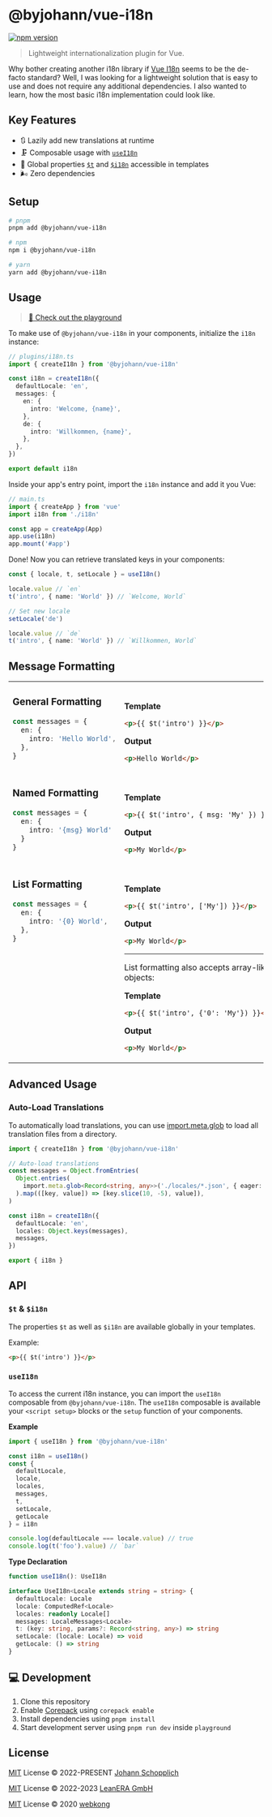 # @byjohann/vue-i18n

[![npm version](https://img.shields.io/npm/v/@byjohann/vue-i18n?color=a1b858&label=)](https://www.npmjs.com/package/@byjohann/vue-i18n)

> Lightweight internationalization plugin for Vue.

Why bother creating another i18n library if [Vue I18n](https://vue-i18n.intlify.dev) seems to be the de-facto standard? Well, I was looking for a lightweight solution that is easy to use and does not require any additional dependencies. I also wanted to learn, how the most basic i18n implementation could look like.

## Key Features

- 🔃 Lazily add new translations at runtime
- 🗜 Composable usage with [`useI18n`](#usei18n)
- 📯 Global properties [`$t`](#t--i18n) and [`$i18n`](#t--i18n) accessible in templates
- 🌬️ Zero dependencies

## Setup

```bash
# pnpm
pnpm add @byjohann/vue-i18n

# npm
npm i @byjohann/vue-i18n

# yarn
yarn add @byjohann/vue-i18n
```

## Usage

> [📖 Check out the playground](./playground/)

To make use of `@byjohann/vue-i18n` in your components, initialize the `i18n` instance:

```ts
// plugins/i18n.ts
import { createI18n } from '@byjohann/vue-i18n'

const i18n = createI18n({
  defaultLocale: 'en',
  messages: {
    en: {
      intro: 'Welcome, {name}',
    },
    de: {
      intro: 'Willkommen, {name}',
    },
  },
})

export default i18n
```

Inside your app's entry point, import the `i18n` instance and add it you Vue:

```ts
// main.ts
import { createApp } from 'vue'
import i18n from './i18n'

const app = createApp(App)
app.use(i18n)
app.mount('#app')
```

Done! Now you can retrieve translated keys in your components:

```ts
const { locale, t, setLocale } = useI18n()

locale.value // `en`
t('intro', { name: 'World' }) // `Welcome, World`

// Set new locale
setLocale('de')

locale.value // `de`
t('intro', { name: 'World' }) // `Willkommen, World`
```

## Message Formatting

<table><tr><td width="500px" valign="top">

### General Formatting

```ts
const messages = {
  en: {
    intro: 'Hello World',
  },
}
```

</td><td width="500px"><br>

**Template**

```html
<p>{{ $t('intro') }}</p>
```

**Output**

```html
<p>Hello World</p>
```

</td></tr><tr><td width="500px" valign="top">

### Named Formatting

```ts
const messages = {
  en: {
    intro: '{msg} World'
  }
}
```

</td><td width="500px"><br>

**Template**

```html
<p>{{ $t('intro', { msg: 'My' }) }}</p>
```

**Output**

```html
<p>My World</p>
```

</td></tr><tr><td width="500px" valign="top">

### List Formatting

```ts
const messages = {
  en: {
    intro: '{0} World',
  },
}
```

</td><td width="500px"><br>

**Template**

```html
<p>{{ $t('intro', ['My']) }}</p>
```

**Output**

```html
<p>My World</p>
```

---

List formatting also accepts array-like objects:

**Template**

```html
<p>{{ $t('intro', {'0': 'My'}) }}</p>
```

**Output**

```html
<p>My World</p>
```

</td></tr></table>

## Advanced Usage

### Auto-Load Translations

To automatically load translations, you can use [import.meta.glob](https://vitejs.dev/guide/features.html#glob-import) to load all translation files from a directory.

```ts
import { createI18n } from '@byjohann/vue-i18n'

// Auto-load translations
const messages = Object.fromEntries(
  Object.entries(
    import.meta.glob<Record<string, any>>('./locales/*.json', { eager: true }),
  ).map(([key, value]) => [key.slice(10, -5), value]),
)

const i18n = createI18n({
  defaultLocale: 'en',
  locales: Object.keys(messages),
  messages,
})

export { i18n }
```

## API

### `$t` & `$i18n`

The properties `$t` as well as `$i18n` are available globally in your templates.

Example:

```html
<p>{{ $t('intro') }}</p>
```

### `useI18n`

To access the current i18n instance, you can import the `useI18n` composable from `@byjohann/vue-i18n`. The `useI18n` composable is available your `<script setup>` blocks or the `setup` function of your components.

**Example**

```ts
import { useI18n } from '@byjohann/vue-i18n'

const i18n = useI18n()
const {
  defaultLocale,
  locale,
  locales,
  messages,
  t,
  setLocale,
  getLocale
} = i18n

console.log(defaultLocale === locale.value) // true
console.log(t('foo').value) // `bar`
```

**Type Declaration**

```ts
function useI18n(): UseI18n

interface UseI18n<Locale extends string = string> {
  defaultLocale: Locale
  locale: ComputedRef<Locale>
  locales: readonly Locale[]
  messages: LocaleMessages<Locale>
  t: (key: string, params?: Record<string, any>) => string
  setLocale: (locale: Locale) => void
  getLocale: () => string
}
```

## 💻 Development

1. Clone this repository
2. Enable [Corepack](https://github.com/nodejs/corepack) using `corepack enable`
3. Install dependencies using `pnpm install`
4. Start development server using `pnpm run dev` inside `playground`

## License

[MIT](./LICENSE) License © 2022-PRESENT [Johann Schopplich](https://github.com/johannschopplich)

[MIT](./LICENSE) License © 2022-2023 [LeanERA GmbH](https://github.com/leanera)

[MIT](./LICENSE) License © 2020 [webkong](https://github.com/webkong)
